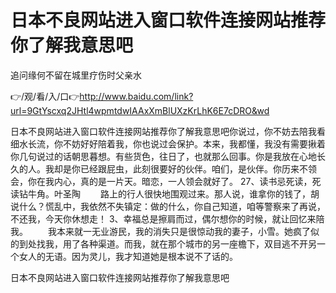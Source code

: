 # 日本不良网站进入窗口软件连接网站推荐你了解我意思吧
追问缘何不留在城里疗伤时父亲水

👉/观/看/入/口👉http://www.baidu.com/link?url=9GtYscxq2JHtl4wpmtdwIAAxXmBlUXzKrLhK6E7cDRO&wd

日本不良网站进入窗口软件连接网站推荐你了解我意思吧你说过，你不妨去陪我看细水长流，你不妨好好陪着我，你也说过会保护。本来，我都懂，我没有需要揪着你几句说过的话朝思暮想。有些货色，往日了，也就那么回事。你是我放在心地长久的人。我却是你已经跟屁虫，此刻很要好的伙伴。咱们，是伙伴。你历来不领会，你在我内心，真的是一片天。暗恋，一人领会就好了。
	27、读书忌死读，死读钻牛角。叶圣陶
　　路上的行人很快地围观过来。那人说，谁拿你的钱了，胡说什么？慌乱中，我依然不失镇定：做的什么，你自己知道，咱等警察来了再说，不还我，今天你休想走！
	3、幸福总是擦肩而过，偶尔想你的时候，就让回忆来陪我。
　　我本来就一无业游民，我的消失只是很惊动我的妻子，小雪。她疯了似的到处找我，用了各种渠道。而我，就在那个城市的另一座檐下，双目逃不开另一个女人的无语。因为灵儿，我才知道她是根本说不了话的。

日本不良网站进入窗口软件连接网站推荐你了解我意思吧
